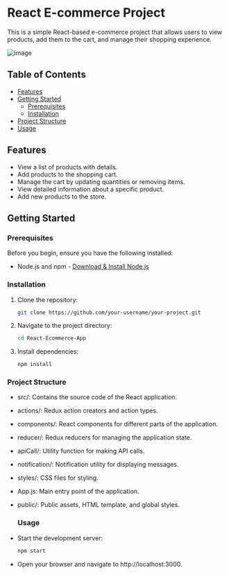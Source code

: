 # React E-commerce Project

This is a simple React-based e-commerce project that allows users to view products, add them to the cart, and manage their shopping experience.

![image](https://github.com/gauravmittal54/React-Ecommerce-App/assets/61792468/f2928757-9849-43d3-9de1-f20ca2fd2232)


## Table of Contents

- [Features](#features)
- [Getting Started](#getting-started)
  - [Prerequisites](#prerequisites)
  - [Installation](#installation)
- [Project Structure](#project-structure)
- [Usage](#usage)


## Features

- View a list of products with details.
- Add products to the shopping cart.
- Manage the cart by updating quantities or removing items.
- View detailed information about a specific product.
- Add new products to the store.

## Getting Started

### Prerequisites

Before you begin, ensure you have the following installed:

- Node.js and npm - [Download & Install Node.js](https://nodejs.org/)

### Installation

1. Clone the repository:

   ```bash
   git clone https://github.com/your-username/your-project.git
   ```

2. Navigate to the project directory:
   
    ```bash
    cd React-Ecommerce-App
    ```

3. Install dependencies:
   
     ```bash
     npm install
     ```

### Project Structure
- src/: Contains the source code of the React application.
- actions/: Redux action creators and action types.
- components/: React components for different parts of the application.
- reducer/: Redux reducers for managing the application state.
- apiCall/: Utility function for making API calls.
- notification/: Notification utility for displaying messages.
- styles/: CSS files for styling.
- App.js: Main entry point of the application.
- public/: Public assets, HTML template, and global styles.

  ### Usage
- Start the development server:
  ```bash
  npm start
  ```
- Open your browser and navigate to http://localhost:3000.


